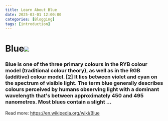 ```yaml
---
title: Learn About Blue
date: 2025-03-01 12:00:00
categories: [Blogging]
tags: [introduction]
---
```


# Blue![](https://cdn.shopify.com/s/files/1/1038/1798/files/Navy-Blue-Color-Palette-with-Hex-Codes.png?v=1688970887)

### Blue is one of the three primary colours in the RYB colour model (traditional colour theory), as well as in the RGB (additive) colour model. [2] It lies between violet and cyan on the spectrum of visible light. The term blue generally describes colours perceived by humans observing light with a dominant wavelength that's between approximately 450 and 495 nanometres. Most blues contain a slight ...
Read more: https://en.wikipedia.org/wiki/Blue
    